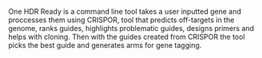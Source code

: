 One HDR Ready is a command line tool takes a user inputted gene and proccesses them using CRISPOR, tool that predicts off-targets in the genome, ranks guides, highlights problematic guides, designs primers and helps with cloning. Then with the guides created from CRISPOR the tool picks the best guide and generates arms for gene tagging.
